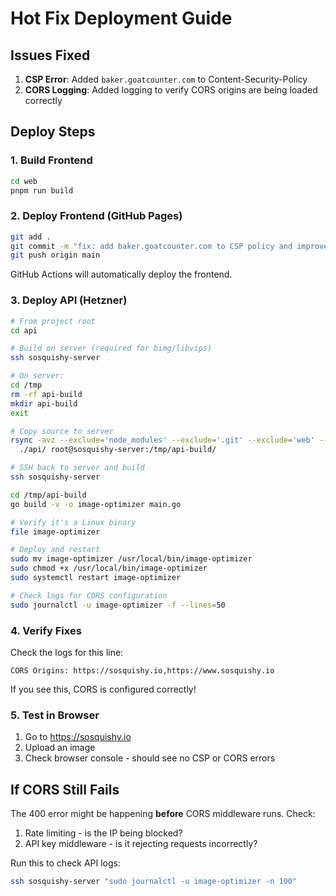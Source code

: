 # Hot Fix Deployment Guide

## Issues Fixed

1. **CSP Error**: Added `baker.goatcounter.com` to Content-Security-Policy
2. **CORS Logging**: Added logging to verify CORS origins are being loaded correctly

## Deploy Steps

### 1. Build Frontend

```bash
cd web
pnpm run build
```

### 2. Deploy Frontend (GitHub Pages)

```bash
git add .
git commit -m "fix: add baker.goatcounter.com to CSP policy and improve CORS logging"
git push origin main
```

GitHub Actions will automatically deploy the frontend.

### 3. Deploy API (Hetzner)

```bash
# From project root
cd api

# Build on server (required for bimg/libvips)
ssh sosquishy-server

# On server:
cd /tmp
rm -rf api-build
mkdir api-build
exit

# Copy source to server
rsync -avz --exclude='node_modules' --exclude='.git' --exclude='web' --exclude='data' \
  ./api/ root@sosquishy-server:/tmp/api-build/

# SSH back to server and build
ssh sosquishy-server

cd /tmp/api-build
go build -v -o image-optimizer main.go

# Verify it's a Linux binary
file image-optimizer

# Deploy and restart
sudo mv image-optimizer /usr/local/bin/image-optimizer
sudo chmod +x /usr/local/bin/image-optimizer
sudo systemctl restart image-optimizer

# Check logs for CORS configuration
sudo journalctl -u image-optimizer -f --lines=50
```

### 4. Verify Fixes

Check the logs for this line:

```text
CORS Origins: https://sosquishy.io,https://www.sosquishy.io
```

If you see this, CORS is configured correctly!

### 5. Test in Browser

1. Go to <https://sosquishy.io>
2. Upload an image
3. Check browser console - should see no CSP or CORS errors

## If CORS Still Fails

The 400 error might be happening **before** CORS middleware runs. Check:

1. Rate limiting - is the IP being blocked?
2. API key middleware - is it rejecting requests incorrectly?

Run this to check API logs:

```bash
ssh sosquishy-server "sudo journalctl -u image-optimizer -n 100"
```

